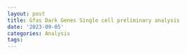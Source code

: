 ```yaml
---
layout: post
title: Gfas Dark Genes Single cell preliminary analysis
date: '2023-09-05'
categories: Analysis
tags: 
---
```

